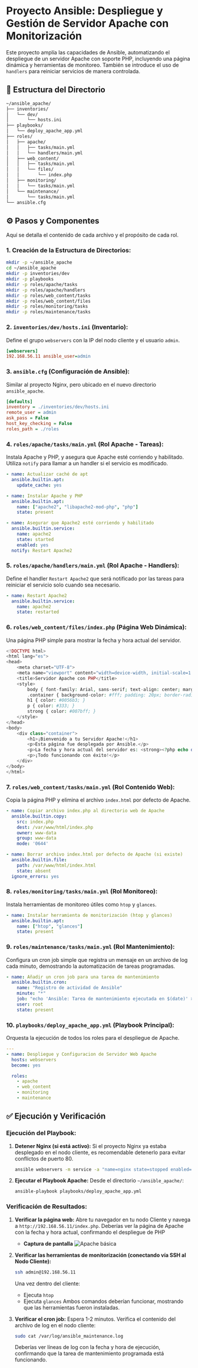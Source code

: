 # Proyecto Ansible: Despliegue y Gestión de Servidor Apache con Monitorización

Este proyecto amplía las capacidades de Ansible, automatizando el despliegue de un servidor Apache con soporte PHP, incluyendo una página dinámica y herramientas de monitoreo. También se introduce el uso de `handlers` para reiniciar servicios de manera controlada.

## 📁 Estructura del Directorio

```txt
~/ansible_apache/
├── inventories/
│   └── dev/
│       └── hosts.ini
├── playbooks/
│   └── deploy_apache_app.yml
├── roles/
│   ├── apache/
│   │   ├── tasks/main.yml
│   │   └── handlers/main.yml
│   ├── web_content/
│   │   ├── tasks/main.yml
│   │   └── files/
│   │       └── index.php
│   ├── monitoring/
│   │   └── tasks/main.yml
│   └── maintenance/
│       └── tasks/main.yml
└── ansible.cfg
```

## ⚙️ Pasos y Componentes

Aquí se detalla el contenido de cada archivo y el propósito de cada rol.

### 1\. **Creación de la Estructura de Directorios:**

```bash
mkdir -p ~/ansible_apache
cd ~/ansible_apache
mkdir -p inventories/dev
mkdir -p playbooks
mkdir -p roles/apache/tasks
mkdir -p roles/apache/handlers
mkdir -p roles/web_content/tasks
mkdir -p roles/web_content/files
mkdir -p roles/monitoring/tasks
mkdir -p roles/maintenance/tasks
```

### 2\. **`inventories/dev/hosts.ini` (Inventario):**

Define el grupo `webservers` con la IP del nodo cliente y el usuario `admin`.

```ini
[webservers]
192.168.56.11 ansible_user=admin
```

### 3\. **`ansible.cfg` (Configuración de Ansible):**

Similar al proyecto Nginx, pero ubicado en el nuevo directorio `ansible_apache`.

```ini
[defaults]
inventory = ./inventories/dev/hosts.ini
remote_user = admin
ask_pass = False
host_key_checking = False
roles_path = ./roles
```

### 4\. **`roles/apache/tasks/main.yml` (Rol Apache - Tareas):**

Instala Apache y PHP, y asegura que Apache esté corriendo y habilitado. Utiliza `notify` para llamar a un handler si el servicio es modificado.

```yaml
- name: Actualizar caché de apt
  ansible.builtin.apt:
    update_cache: yes

- name: Instalar Apache y PHP
  ansible.builtin.apt:
    name: ["apache2", "libapache2-mod-php", "php"]
    state: present

- name: Asegurar que Apache2 esté corriendo y habilitado
  ansible.builtin.service:
    name: apache2
    state: started
    enabled: yes
  notify: Restart Apache2
```

### 5\. **`roles/apache/handlers/main.yml` (Rol Apache - Handlers):**

Define el handler `Restart Apache2` que será notificado por las tareas para reiniciar el servicio solo cuando sea necesario.

```yaml
- name: Restart Apache2
  ansible.builtin.service:
    name: apache2
    state: restarted
```

### 6\. **`roles/web_content/files/index.php` (Página Web Dinámica):**

Una página PHP simple para mostrar la fecha y hora actual del servidor.

```php
<!DOCTYPE html>
<html lang="es">
<head>
    <meta charset="UTF-8">
    <meta name="viewport" content="width=device-width, initial-scale=1.0">
    <title>Servidor Apache con PHP</title>
    <style>
        body { font-family: Arial, sans-serif; text-align: center; margin-top: 50px; background-color: #e6f7ff; }
        .container { background-color: #fff; padding: 20px; border-radius: 10px; box-shadow: 0 5px 15px rgba(0,0,0,0.2); display: inline-block; }
        h1 { color: #0056b3; }
        p { color: #333; }
        strong { color: #007bff; }
    </style>
</head>
<body>
    <div class="container">
        <h1>¡Bienvenido a tu Servidor Apache!</h1>
        <p>Esta página fue desplegada por Ansible.</p>
        <p>La fecha y hora actual del servidor es: <strong><?php echo date('Y-m-d H:i:s'); ?></strong></p>
        <p>¡Todo funcionando con éxito!</p>
    </div>
</body>
</html>
```

### 7\. **`roles/web_content/tasks/main.yml` (Rol Contenido Web):**

Copia la página PHP y elimina el archivo `index.html` por defecto de Apache.

```yaml
- name: Copiar archivo index.php al directorio web de Apache
  ansible.builtin.copy:
    src: index.php
    dest: /var/www/html/index.php
    owner: www-data
    group: www-data
    mode: '0644'

- name: Borrar archivo index.html por defecto de Apache (si existe)
  ansible.builtin.file:
    path: /var/www/html/index.html
    state: absent
  ignore_errors: yes
```

### 8\. **`roles/monitoring/tasks/main.yml` (Rol Monitoreo):**

Instala herramientas de monitoreo útiles como `htop` y `glances`.

```yaml
- name: Instalar herramienta de monitorización (htop y glances)
  ansible.builtin.apt:
    name: ["htop", "glances"]
    state: present
```

### 9\. **`roles/maintenance/tasks/main.yml` (Rol Mantenimiento):**

Configura un cron job simple que registra un mensaje en un archivo de log cada minuto, demostrando la automatización de tareas programadas.

```yaml
- name: Añadir un cron job para una tarea de mantenimiento
  ansible.builtin.cron:
    name: "Registro de actividad de Ansible"
    minute: "*"
    job: "echo 'Ansible: Tarea de mantenimiento ejecutada en $(date)' >> /var/log/ansible_maintenance.log"
    user: root
    state: present
```

### 10\. **`playbooks/deploy_apache_app.yml` (Playbook Principal):**

Orquesta la ejecución de todos los roles para el despliegue de Apache.

```yaml
---
- name: Despliegue y Configuracion de Servidor Web Apache
  hosts: webservers
  become: yes

  roles:
    - apache
    - web_content
    - monitoring
    - maintenance
```

## ✅ Ejecución y Verificación

### **Ejecución del Playbook:**

1. **Detener Nginx (si está activo):** Si el proyecto Nginx ya estaba desplegado en el nodo cliente, es recomendable detenerlo para evitar conflictos de puerto 80.

    ```bash
    ansible webservers -m service -a "name=nginx state=stopped enabled=no" --become
    ```

2. **Ejecutar el Playbook Apache:**
    Desde el directorio `~/ansible_apache/`:

    ```bash
    ansible-playbook playbooks/deploy_apache_app.yml
    ```

### **Verificación de Resultados:**

1. **Verificar la página web:** Abre tu navegador en tu nodo Cliente y navega a `http://192.168.56.11/index.php`. Deberías ver la página de Apache con la fecha y hora actual, confirmando el despliegue de PHP

   * **Captura de pantalla**
![Apache básica](/assets/day-06/apache_basico.png "Apache básico")

2. **Verificar las herramientas de monitorización (conectando vía SSH al Nodo Cliente):**

    ```bash
    ssh admin@192.168.56.11
    ```

    Una vez dentro del cliente:
      * Ejecuta `htop`
      * Ejecuta `glances`
        Ambos comandos deberían funcionar, mostrando que las herramientas fueron instaladas.
3. **Verificar el cron job:** Espera 1-2 minutos. Verifica el contenido del archivo de log en el nodo cliente:

    ```bash
    sudo cat /var/log/ansible_maintenance.log
    ```

    Deberías ver líneas de log con la fecha y hora de ejecución, confirmando que la tarea de mantenimiento programada está funcionando.
